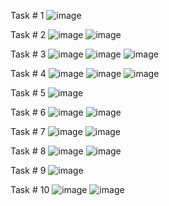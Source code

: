 Task # 1
![image](https://github.com/user-attachments/assets/aeca942a-dc2d-4146-af93-aaa89bc8550d)

Task # 2
![image](https://github.com/user-attachments/assets/e298ea73-90df-42c3-9bda-c6afe4ee32f5)
![image](https://github.com/user-attachments/assets/dc522c27-a24f-47ea-b563-1d235e8bef43)

Task # 3
![image](https://github.com/user-attachments/assets/7f977fee-a708-44ca-bb9f-18274274cdc6)
![image](https://github.com/user-attachments/assets/1ebca6ad-91ab-41e5-ab95-d07306a8427f)
![image](https://github.com/user-attachments/assets/5d69099f-6b2c-46fc-9c6c-95aad64d79e5)

Task # 4
![image](https://github.com/user-attachments/assets/4798b522-d28d-4593-9cf6-79bcff28f80d)
![image](https://github.com/user-attachments/assets/d0bb1e8a-f94d-4699-be1f-ba7765c9baf9)
![image](https://github.com/user-attachments/assets/3af33d6f-4572-4228-a886-17ec937bd78b)

Task # 5
![image](https://github.com/user-attachments/assets/cc618bc0-f668-4ccc-a74a-603c69896e5d)

Task # 6
![image](https://github.com/user-attachments/assets/fa47840f-9233-4259-b91e-6dd81302e4b5)
![image](https://github.com/user-attachments/assets/01b13cfd-78af-4c9e-9a98-378a21ada637)

Task # 7
![image](https://github.com/user-attachments/assets/d8c60ea5-3d34-41a8-b823-44416b711bca)
![image](https://github.com/user-attachments/assets/65c83d6e-6237-489a-9849-d21034f3454c)

Task # 8
![image](https://github.com/user-attachments/assets/3db405fa-667f-4cf8-ba01-152c14860c17)
![image](https://github.com/user-attachments/assets/3eb20fe8-5c86-4df6-aa40-5fb872eae8eb)

Task # 9
![image](https://github.com/user-attachments/assets/84759b4a-f5ab-4c5e-b608-b368f772e8a7)

Task # 10
![image](https://github.com/user-attachments/assets/2321acb6-6147-43ce-97eb-bbd36c3a9e15)
![image](https://github.com/user-attachments/assets/54ff87a9-df46-47a9-8d45-6783d2e11555)

